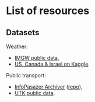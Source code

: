 List of resources
=================

Datasets
--------

Weather:
- [IMGW public data](https://danepubliczne.imgw.pl/data/dane_pomiarowo_obserwacyjne/dane_meteorologiczne/),
- [US, Canada & Israel on Kaggle](https://www.kaggle.com/datasets/selfishgene/historical-hourly-weather-data).

Public transport:
- [InfoPasażer Archiver](http://ipa.lovethosetrains.com) ([repo](https://github.com/tmaciejewski/ipa)),
- [UTK public data](https://dane.utk.gov.pl/sts/punktualnosc/punktualnosc-pasazerska/19431,Punktualnosc-przewozow-pasazerskich.html).
